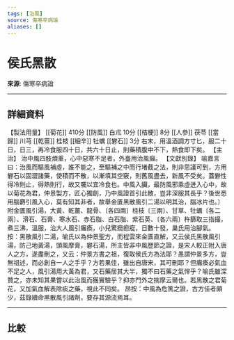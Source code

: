 ```yaml
---
tags: [治風]
source: 傷寒卒病論
aliases: []
---
```


# 侯氏黑散

**來源**: 傷寒卒病論  

---

## 詳細資料
【製法用量】 [[菊花]] 410分 [[防風]] 白朮
10分 [[桔梗]] 8分 [[人參]] 茯苓 [[當歸]] 川芎 [[乾薑]] 桂枝 [[細辛]] 牡蠣 [[礬石]] 3分
右末，用溫酒調方寸匕，服二十日，日三，再冷食服四十日，共六十日止，則藥積腹中不下，熱食即下矣。
【主治】
治中風四肢煩重，心中惡寒不足者，外臺用治風癲。
【文獻別錄】
喻嘉言曰：治風而驅風補虛，誰不能之，至驅補之中而行堵截之法，則非思議可到，方用礬石以固澀諸藥，使積而不散，以漸填其空竅，則舊風盡去，新風不受矣。蓋礬性得冷則止，得熱則行，故又囑以宜冷食也。中風入臟，最防風邪乘虛迸入心中，故以菊花為君，仲景製方，匠心獨創，乃中風證首引此散，豈非深服其長乎？後世悉用腦麝引風入心，莫有知其非者，故舉金匱黑散風引二湯以明其治，腦冰片也。〕附金匱風引湯，大黃、乾薑、龍骨、〔各四兩〕桂枝〔三兩〕、甘草、牡蠣〔各二兩〕、滑石、石膏、寒水石、赤石脂、白石脂、紫石英、〔各六兩〕杵篩取三指撮，煮三沸，溫服，治大人風引癱瘓，小兒驚癇瘛瘲，日數十發，巢氏用治腳氣。
按：黑散風引二湯，喻氏以為仲景聖方，而程雲來金匱直解，又云侯氏黑散風引湯，防己地黃湯，頭風摩膏，礬石湯，所主皆非中風歷節之證，是宋人較正附入唐人之方，遂盡刪之，又云：仲景方書之祖，復取侯氏方為法耶？愚謂仲景多方，豈無祖述，而必創自一人之手乎？方若果佳，雖出自唐宋，其可刪耶？但癱瘓必氣血不足之人，風引湯用大黃為君，又石藥居其大半，獨不曰石藥之氣悍乎？喻氏雖深贊之，亦未知其果嘗以此治風而獲實驗乎？抑亦門外之揣摩云爾也。若黑散之君菊花，又加氣血解表除痰之藥，視此不同矣。
昂按：中風為危篤之證，古方佳者頗少，茲錄續命黑散風引諸劑，要存其源流焉耳。

---

## 比較
